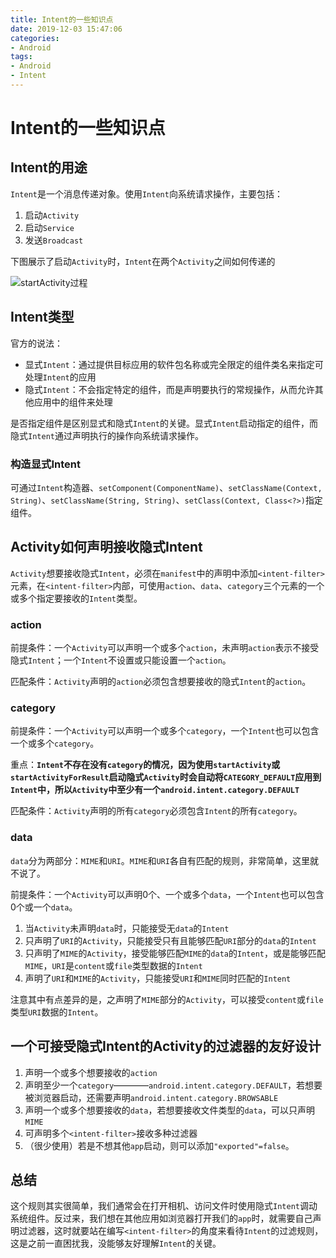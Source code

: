 ```yaml
---
title: Intent的一些知识点
date: 2019-12-03 15:47:06
categories:
- Android
tags:
- Android
- Intent
---
```


# Intent的一些知识点

## Intent的用途

`Intent`是一个消息传递对象。使用`Intent`向系统请求操作，主要包括：

1. 启动`Activity`
2. 启动`Service`
3. 发送`Broadcast`

下图展示了启动`Activity`时，`Intent`在两个`Activity`之间如何传递的

![startActivity过程](intent_start_activity.png)

## Intent类型

官方的说法：

* 显式`Intent`：通过提供目标应用的软件包名称或完全限定的组件类名来指定可处理`Intent`的应用
* 隐式`Intent`：不会指定特定的组件，而是声明要执行的常规操作，从而允许其他应用中的组件来处理

是否指定组件是区别显式和隐式`Intent`的关键。显式`Intent`启动指定的组件，而隐式`Intent`通过声明执行的操作向系统请求操作。

### 构造显式Intent

可通过`Intent`构造器、`setComponent(ComponentName)`、`setClassName(Context, String)`、`setClassName(String, String)`、`setClass(Context, Class<?>)`指定组件。

## Activity如何声明接收隐式Intent

`Activity`想要接收隐式`Intent`，必须在`manifest`中的声明中添加`<intent-filter>`元素，在`<intent-filter>`内部，可使用`action`、`data`、`category`三个元素的一个或多个指定要接收的`Intent`类型。

### action

前提条件：一个`Activity`可以声明一个或多个`action`，未声明`action`表示不接受隐式`Intent`；一个`Intent`不设置或只能设置一个`action`。

匹配条件：`Activity`声明的`action`必须包含想要接收的隐式`Intent`的`action`。

### category

前提条件：一个`Activity`可以声明一个或多个`category`，一个`Intent`也可以包含一个或多个`category`。

重点：**`Intent`不存在没有`category`的情况，因为使用`startActivity`或`startActivityForResult`启动隐式`Activity`时会自动将`CATEGORY_DEFAULT`应用到`Intent`中，所以`Activity`中至少有一个`android.intent.category.DEFAULT`**

匹配条件：`Activity`声明的所有`category`必须包含`Intent`的所有`category`。

### data

`data`分为两部分：`MIME`和`URI`。`MIME`和`URI`各自有匹配的规则，非常简单，这里就不说了。

前提条件：一个`Activity`可以声明0个、一个或多个`data`，一个`Intent`也可以包含0个或一个`data`。

1. 当`Activity`未声明`data`时，只能接受无`data`的`Intent`
2. 只声明了`URI`的`Activity`，只能接受只有且能够匹配`URI`部分的`data`的`Intent`
3. 只声明了`MIME`的`Activity`，接受能够匹配`MIME`的`data`的`Intent`，或是能够匹配`MIME`，`URI`是`content`或`file`类型数据的`Intent`
4. 声明了`URI`和`MIME`的`Activity`，只能接受`URI`和`MIME`同时匹配的`Intent`

注意其中有点差异的是，之声明了`MIME`部分的`Activity`，可以接受`content`或`file`类型`URI`数据的`Intent`。

## 一个可接受隐式Intent的Activity的过滤器的友好设计

1. 声明一个或多个想要接收的`action`
2. 声明至少一个`category`————`android.intent.category.DEFAULT`，若想要被浏览器启动，还需要声明`android.intent.category.BROWSABLE`
3. 声明一个或多个想要接收的`data`，若想要接收文件类型的`data`，可以只声明`MIME`
4. 可声明多个`<intent-filter>`接收多种过滤器
5. （很少使用）若是不想其他`app`启动，则可以添加`"exported"=false`。

## 总结

这个规则其实很简单，我们通常会在打开相机、访问文件时使用隐式`Intent`调动系统组件。反过来，我们想在其他应用如浏览器打开我们的`app`时，就需要自己声明过滤器，这时就要站在编写`<intent-filter>`的角度来看待`Intent`的过滤规则，这是之前一直困扰我，没能够友好理解`Intent`的关键。
